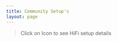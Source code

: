 ```yaml
---
title: Community Setup's
layout: page
---
```


> Click on Icon to see HiFi setup details

<div id="map"></div>

<script>
  var map = L.map('map', {
    layers: [
            L.tileLayer('https://tile.openstreetmap.org/{z}/{x}/{y}.png', {
                'attribution': 'Map data © <a href="https://openstreetmap.org">OpenStreetMap</a> contributors'
            })
        ],
        center: [51.3127, 9.4797],
        zoom: 6,
        maxZoom: 19
    });

    var HifiIcon = L.icon({iconUrl: '/assets/images/hifi-location.png'});
    var mHifi = L.marker([53.551086, 9.993682], {icon: HifiIcon}).bindPopup('Standort: Hamburg<br>Speaker: Monitor M#1<br>Amp: Transisitor A/B Rotel<br>PreAmp: Transitor Denson DM-20<br>Sources: DAC,Vintage-CD,Vinyl,Qobuz').addTo(map);
    var mHifi = L.marker([51.3154546, 9.4924096], {icon: HifiIcon}).bindPopup('Standort: Kassel<br>Speaker: Monitor M#1<br>Amp: Transisitor A/B Rotel<br>PreAmp: Transitor Denson DM-20<br>Sources: DAC,Vintage-CD,Vinyl,Qobuz').addTo(map);
    var mHifi = L.marker([52.5170365, 13.3888599], {icon: HifiIcon}).bindPopup('Standort: Berlin<br>Speaker: Monitor M#1<br>Amp: Transisitor A/B Rotel<br>PreAmp: Transitor Denson DM-20<br>Sources: DAC,Vintage-CD,Vinyl,Qobuz').addTo(map);
    var mHifi = L.marker([50.3219015, 11.9178807], {icon: HifiIcon}).bindPopup('Standort: Hof/Bayern<br>Speaker: Monitor M#1<br>Amp: Transisitor A/B Rotel<br>PreAmp: Transitor Denson DM-20<br>Sources: DAC,Vintage-CD,Vinyl,Qobuz').addTo(map);
    var mHifi = L.marker([49.7596208, 6.6441878], {icon: HifiIcon}).bindPopup('Standort: Trier<br>Speaker: Monitor M#1<br>Amp: Transisitor A/B Rotel<br>PreAmp: Transitor Denson DM-20<br>Sources: DAC,Vintage-CD,Vinyl,Qobuz').addTo(map);
    var mHifi = L.marker([51.0493286, 13.7381437], {icon: HifiIcon}).bindPopup('Standort: Dresden<br>Speaker: Monitor M#1<br>Amp: Transisitor A/B Rotel<br>PreAmp: Transitor Denson DM-20<br>Sources: DAC,Vintage-CD,Vinyl,Qobuz').addTo(map);
    var mHifi = L.marker([50.938361, 6.959974], {icon: HifiIcon}).bindPopup('Standort: Köln<br>Speaker: Monitor M#1<br>Amp: Transisitor A/B Rotel<br>PreAmp: Transitor Denson DM-20<br>Sources: DAC,Vintage-CD,Vinyl,Qobuz').addTo(map);
    var mHifi = L.marker([53.0758196, 8.8071646], {icon: HifiIcon}).bindPopup('Standort: Bremen<br>Speaker: Monitor M#1<br>Amp: Transisitor A/B Rotel<br>PreAmp: Transitor Denson DM-20<br>Sources: DAC,Vintage-CD,Vinyl,Qobuz').addTo(map);
    var mHifi = L.marker([48.17222595214844, 14.535385131835938], {icon: HifiIcon}).bindPopup('Standort: St.Valentin/AT<br>Speaker: Monitor M#1<br>Amp: Transisitor A/B Rotel<br>PreAmp: Transitor Denson DM-20<br>Sources: DAC,Vintage-CD,Vinyl,Qobuz').addTo(map);
    var mHifi = L.marker([47.3744489, 8.5410422], {icon: HifiIcon}).bindPopup('Standort: Zürich/CH<br>Speaker: Monitor M#1<br>Amp: Transisitor A/B Rotel<br>PreAmp: Transitor Denson DM-20<br>Sources: DAC,Vintage-CD,Vinyl,Qobuz').addTo(map);
</script>